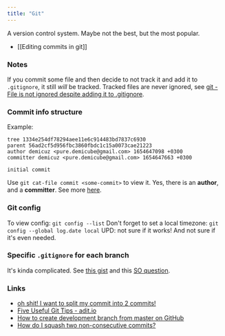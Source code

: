 ```yaml
---
title: "Git"
---
```


A version control system. Maybe not the best, but the most popular.

- [[Editing commits in git]]

### Notes
If you commit some file and then decide to not track it and add it to `.gitignore`, it still *will* be tracked. Tracked files are never ignored, see [git - File is not ignored despite adding it to .gitignore](https://stackoverflow.com/questions/66716064).

### Commit info structure
Example:
```
tree 1334e254df78294aee11e6c914483bd7837c6930
parent 56ad2cf5d956fbc3860fbdc1c15a0073cae21223
author demicuz <pure.demicube@gmail.com> 1654647098 +0300
committer demicuz <pure.demicube@gmail.com> 1654647663 +0300

initial commit
```

Use `git cat-file commit <some-commit>` to view it. Yes, there is an **author**, and a **committer**. See more [here](https://ivan.bessarabov.com/blog/git-author-committer).

### Git config
To view config: `git config --list`
Don't forget to set a local timezone: `git config --global log.date local` UPD: not sure if it works! And not sure if it's even needed.

### Specific `.gitignore` for each branch
It's kinda complicated. See [this gist](https://gist.github.com/wizioo/c89847c7894ede628071) and this [SO question](https://stackoverflow.com/questions/58332148/).

### Links
- [oh shit! I want to split my commit into 2 commits!](https://wizardzines.com/comics/oh-shit-split-commit/)
- [Five Useful Git Tips - adit.io](https://adit.io/posts/2013-08-16-five-useful-git-tips.html)
- [How to create development branch from master on GitHub](https://stackoverflow.com/questions/39478482)
- [How do I squash two non-consecutive commits?](https://stackoverflow.com/questions/3921708)
